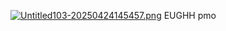 
[![Untitled103-20250424145457.png](https://i.postimg.cc/j540sgVs/Untitled103-20250424145457.png)](https://postimg.cc/7GhQ9NYc)
EUGHH pmo

